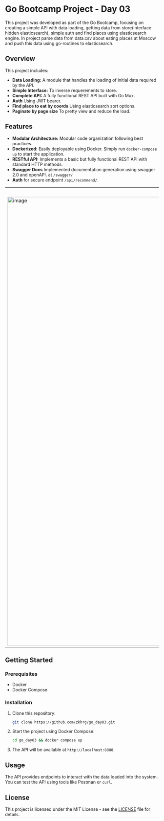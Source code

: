 # Go Bootcamp Project - Day 03

This project was developed as part of the Go Bootcamp, focusing on creating a simple API with data loading, getting data from store(interface hidden elasticsearch), simple auth and find places using elasticsearch engine.
In project parse data from data.csv about eating places at Moscow and push this data using go-routines to elasticsearch.

## Overview

This project includes:

- **Data Loading:** A module that handles the loading of initial data required by the API.
- **Simple Interface:** To inverse requerements to store.
- **Complete API:** A fully functional REST API built with Go Mux.
- **Auth** Using JWT bearer.
- **Find place to eat by coords** Using elasticsearch sort options.
- **Paginate by page size** To pretty view and reduce the load.

## Features

- **Modular Architecture:** Modular code organization following best practices.
- **Dockerized:** Easily deployable using Docker. Simply run `docker-compose up` to start the application.
- **RESTful API:** Implements a basic but fully functional REST API with standard HTTP methods.
- **Swagger Docs** Implemented documentation generation using swagger 2.0 and openAPI. at `/swagger/`
- **Auth** for secure endpoint `/api/recommend/`.

 <table>
  <tr>
    <th>Routes</th>
  </tr>
  <tr>
    <td>
        <img width="1469" alt="image" src="https://github.com/user-attachments/assets/764d6655-d838-4ef9-9b1b-647bfc88056a">
    </td>
  </tr>
</table> 



## Getting Started



### Prerequisites

- Docker
- Docker Compose

### Installation

1. Clone this repository:
    ```bash
    git clone https://github.com/zkhrg/go_day03.git
    ```

2. Start the project using Docker Compose:
    ```bash
    cd go_day03 && docker compose up
    ```

3. The API will be available at `http://localhost:8888`.

## Usage

The API provides endpoints to interact with the data loaded into the system. You can test the API using tools like Postman or `curl`.

## License

This project is licensed under the MIT License - see the [LICENSE](LICENSE) file for details.
